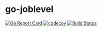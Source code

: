 # go-joblevel

[![Go Report Card](https://goreportcard.com/badge/github.com/jerheff/go-joblevel)](https://goreportcard.com/report/github.com/jerheff/go-joblevel)
[![codecov](https://codecov.io/gh/jerheff/go-joblevel/branch/main/graph/badge.svg?token=ZOG0LJ6CGS)](https://codecov.io/gh/jerheff/go-joblevel)
[![Build Status](https://travis-ci.com/jerheff/go-joblevel.svg?branch=main)](https://travis-ci.com/jerheff/go-joblevel)

